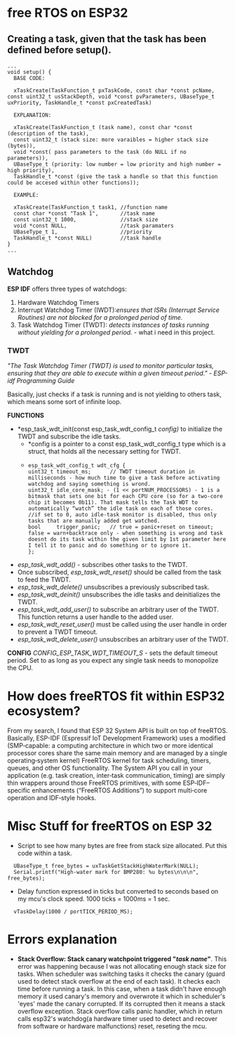 # free RTOS on ESP32
## **Creating a task**, given that the task has been defined before setup().
```
...
void setup() {
  BASE CODE:

  xTaskCreate(TaskFunction_t pxTaskCode, const char *const pcName, const uint32_t usStackDepth, void *const pvParameters, UBaseType_t uxPriority, TaskHandle_t *const pxCreatedTask)

  EXPLANATION:

  xTaskCreate(TaskFunction_t (task name), const char *const (description of the task),
  const uint32_t (stack size: more varaibles = higher stack size (bytes)),
  void *const( pass parameters to the task (do NULL if no parameters)),
  UBaseType_t (priority: low number = low priority and high number = high priority),
  TaskHandle_t *const (give the task a handle so that this function could be accesed within other functions));

  EXAMPLE:

  xTaskCreate(TaskFunction_t task1, //function name
  const char *const "Task 1",       //task name
  const uint32_t 1000,              //stack size
  void *const NULL,                 //task paramaters
  UBaseType_t 1,                    //priority
  TaskHandle_t *const NULL)         //task handle
}
...
```
## Watchdog
**ESP IDF** offers three types of watchdogs:
1. Hardware Watchdog Timers
2. Interrupt Watchdog Timer (IWDT):*ensures that ISRs (Interrupt Service Routines) are not blocked for a prolonged period of time.*
3. Task Watchdog Timer (TWDT):  *detects instances of tasks running without yielding for a prolonged period.* - what i need in this project.

### TWDT
*"The Task Watchdog Timer (TWDT) is used to monitor particular tasks, ensuring that they are able to execute within a given timeout period." - ESP-idf Programming Guide*

Basically, just checks if a task is running and is not yielding to others task, which means some sort of infinite loop. 

**FUNCTIONS**
- *esp_task_wdt_init(const esp_task_wdt_config_t *config)* to initialize the TWDT and subscribe the idle tasks.
  - *config is a pointer to a const esp_task_wdt_config_t type which is a struct, that holds all the necessary setting for TWDT.
  - ```
    esp_task_wdt_config_t wdt_cfg {
    uint32_t timeout_ms;      // TWDT timeout duration in milliseconds - how much time to give a task before activating watchdog and saying something is wrond.
    uint32_t idle_core_mask; - (1 << portNUM_PROCESSORS) - 1 is a bitmask that sets one bit for each CPU core (so for a two‑core chip it becomes 0b11). That mask tells the Task WDT to automatically “watch” the idle task on each of those cores.
    //if set to 0, auto idle-task monitor is disabled, thus only tasks that are manually added get watched.
    bool     trigger_panic;   // true = panic+reset on timeout; false = warn+backtrace only - when something is wrong and task doesnt do its task within the given limit by 1st parameter here I tell it to panic and do something or to ignore it.
    };
    ```
- *esp_task_wdt_add()* - subscribes other tasks to the TWDT.
- Once subscribed, *esp_task_wdt_reset()* should be called from the task to feed the TWDT.
- *esp_task_wdt_delete()* unsubscribes a previously subscribed task.
- *esp_task_wdt_deinit()* unsubscribes the idle tasks and deinitializes the TWDT.
- *esp_task_wdt_add_user()* to subscribe an arbitrary user of the TWDT. This function returns a user handle to the added user.
- *esp_task_wdt_reset_user()* must be called using the user handle in order to prevent a TWDT timeout.
- *esp_task_wdt_delete_user()* unsubscribes an arbitrary user of the TWDT.

**CONFIG**
*CONFIG_ESP_TASK_WDT_TIMEOUT_S* - sets the default timeout period. Set to as long as you expect any single task needs to monopolize the CPU.

# How does freeRTOS fit within ESP32 ecosystem?
From my search, I found that ESP 32 System API is built on top of freeRTOS. Basically, ESP-IDF (Espressif IoT Development Framework) uses a modified (SMP‑capable: a computing architecture in which two or more identical processor cores share the same main memory and are managed by a single operating‑system kernel) FreeRTOS kernel for task scheduling, timers, queues, and other OS functionality. The System API you call in your application (e.g. task creation, inter‑task communication, timing) are simply thin wrappers around those FreeRTOS primitives, with some ESP‑IDF–specific enhancements (“FreeRTOS Additions”) to support multi‑core operation and IDF‑style hooks.



# Misc Stuff for freeRTOS on ESP 32

- Script to see how many bytes are free from stack size allocated. Put this code within a task.
```
  UBaseType_t free_bytes = uxTaskGetStackHighWaterMark(NULL);
  Serial.printf("High-water mark for BMP280: %u bytes\n\n\n", free_bytes);
```

- Delay function expressed in ticks but converted to seconds based on my mcu's clock speed. 1000 ticks = 1000ms = 1 sec.
```
  vTaskDelay(1000 / portTICK_PERIOD_MS); 
```


# Errors explanation
- **Stack Overflow: Stack canary watchpoint triggered "*task name*"**. This error was happening because I was not allocating enough stack size for tasks. When scheduler was switching tasks it checks the canary (guard used to detect stack overflow at the end of each task). It checks each time before running a task. In this case, when a task didn't have enough memory it used canary's memory and overwrote it which in scheduler's 'eyes' made the canary corrupted. If its corrupted then it means a stack overflow exception. Stack overflow calls panic handler, which in return calls esp32's watchdog(a hardware timer used to detect and recover from software or hardware malfunctions) reset, reseting the mcu.